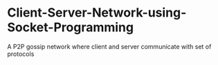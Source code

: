 # Client-Server-Network-using-Socket-Programming
A P2P gossip network where client and server communicate with set of protocols
